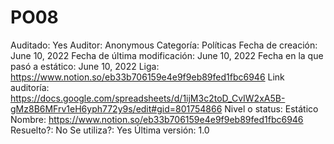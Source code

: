 # PO08

Auditado: Yes
Auditor: Anonymous
Categoría: Políticas
Fecha de creación: June 10, 2022
Fecha de última modificación: June 10, 2022
Fecha en la que pasó a estático: June 10, 2022
Liga: https://www.notion.so/eb33b706159e4e9f9eb89fed1fbc6946 
Link auditoría: https://docs.google.com/spreadsheets/d/1ijM3c2toD_CvIW2xA5B-gMz8B6MFrv1eH6yph772y9s/edit#gid=801754866
Nivel o status: Estático
Nombre: https://www.notion.so/eb33b706159e4e9f9eb89fed1fbc6946 
Resuelto?: No
Se utiliza?: Yes
Última versión: 1.0